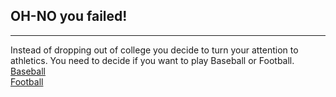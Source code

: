 ## OH-NO you failed!
---------  
Instead of dropping out of college you decide to 
turn your attention to athletics. 
You need to decide if you want to play Baseball or
Football.  
[Baseball](baseball.md)  
[Football](football.md)